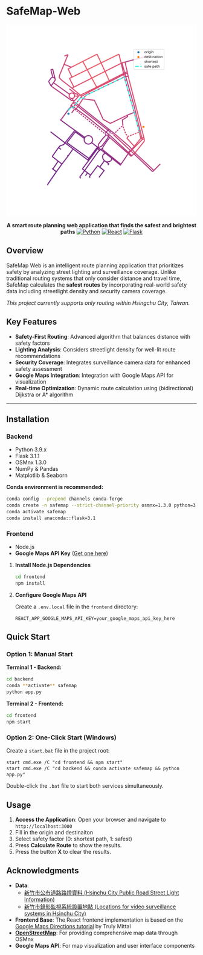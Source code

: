 # SafeMap-Web

<div align="center">
  <img src="safemap_demo.png" alt="SafeMap Demo" width="800"/>
  
  
  **A smart route planning web application that finds the safest and brightest paths**
  [![Python](https://img.shields.io/badge/Python-3.9.15-blue.svg)](https://python.org)
  [![React](https://img.shields.io/badge/React-17.0.2-61dafb.svg)](https://reactjs.org)
  [![Flask](https://img.shields.io/badge/Flask-3.1.1-green.svg)](https://flask.palletsprojects.com)
</div>

## Overview

SafeMap Web is an intelligent route planning application that prioritizes safety by analyzing street lighting and surveillance coverage. Unlike traditional routing systems that only consider distance and travel time, SafeMap calculates the **safest routes** by incorporating real-world safety data including streetlight density and security camera coverage.

*This project currently supports only routing within Hsingchu City, Taiwan.*

## Key Features
- **Safety-First Routing**: Advanced algorithm that balances distance with safety factors
- **Lighting Analysis**: Considers streetlight density for well-lit route recommendations  
- **Security Coverage**: Integrates surveillance camera data for enhanced safety assessment
- **Google Maps Integration**: Integration with Google Maps API for visualization
- **Real-time Optimization**: Dynamic route calculation using (bidirectional) Dijkstra or A* algorithm

------

## Installation
### Backend
- Python 3.9.x
- Flask 3.1.1
- OSMnx 1.3.0
- NumPy & Pandas
- Matplotlib & Seaborn

**Conda environment is recommended:**
   ```bash
   conda config --prepend channels conda-forge
   conda create -n safemap --strict-channel-priority osmnx=1.3.0 python=3.9
   conda activate safemap
   conda install anaconda::flask=3.1
   ```
### Frontend
- Node.js
- **Google Maps API Key** ([Get one here](https://console.cloud.google.com/google/maps-apis/start))
1. **Install Node.js Dependencies**
   ```bash
   cd frontend
   npm install
   ```

2. **Configure Google Maps API**
   
   Create a `.env.local` file in the `frontend` directory:
   ```env
   REACT_APP_GOOGLE_MAPS_API_KEY=your_google_maps_api_key_here
   ```

## Quick Start

### Option 1: Manual Start

**Terminal 1 - Backend:**
```bash
cd backend
conda **activate** safemap
python app.py
```

**Terminal 2 - Frontend:**
```bash
cd frontend
npm start
```

### Option 2: One-Click Start (Windows)
Create a `start.bat` file in the project root:
```batch
start cmd.exe /C "cd frontend && npm start"
start cmd.exe /C "cd backend && conda activate safemap && python app.py"
```

Double-click the `.bat` file to start both services simultaneously.

## Usage

1. **Access the Application**: Open your browser and navigate to `http://localhost:3000`
2. Fill in the origin and destinaiton
3. Select safety factor (0: shortest path, 1: safest)
4. Press **Calculate Route** to show the results.
5. Press the button **X** to clear the results.

## Acknowledgments
- **Data**:
    - [新竹市公有道路路燈資料 (Hsinchu City Public Road Street Light Information)](https://opendata.hccg.gov.tw/OpenDataDetail.aspx?n=1&s=159)
    - [新竹市錄影監視系統設置地點 (Locations for video surveillance systems in Hsinchu City)](https://opendata.hccg.gov.tw/OpenDataDetail.aspx?n=1&s=155)
- **Frontend Base**: The React frontend implementation is based on the [Google Maps Directions tutorial](https://github.com/trulymittal/google-maps-directions-tutorial) by Truly Mittal
- **[OpenStreetMap](https://www.openstreetmap.org)**: For providing comprehensive map data through OSMnx
- **Google Maps API**: For map visualization and user interface components

